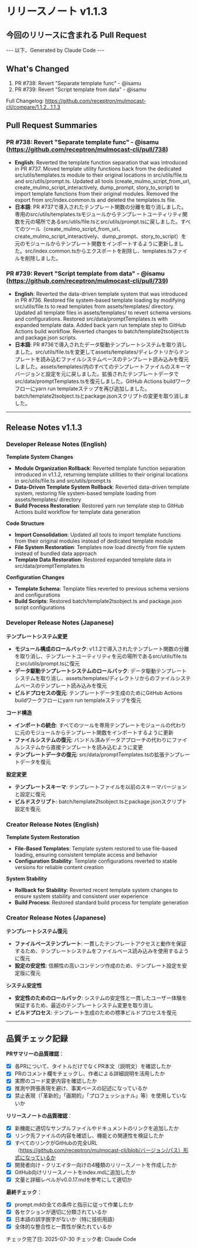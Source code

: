 # リリースノート v1.1.3

## 今回のリリースに含まれる Pull Request

--- 以下、Generated by Claude Code ---

## What's Changed

1. PR #738: Revert "Separate template func" - @isamu
2. PR #739: Revert "Script template from data" - @isamu

Full Changelog: https://github.com/receptron/mulmocast-cli/compare/1.1.2...1.1.3

## Pull Request Summaries

### PR #738: Revert "Separate template func" - @isamu (https://github.com/receptron/mulmocast-cli/pull/738)
- **English**: Reverted the template function separation that was introduced in PR #737. Moved template utility functions back from the dedicated src/utils/templates.ts module to their original locations in src/utils/file.ts and src/utils/prompt.ts. Updated all tools (create_mulmo_script_from_url, create_mulmo_script_interactively, dump_prompt, story_to_script) to import template functions from their original modules. Removed the export from src/index.common.ts and deleted the templates.ts file.
- **日本語**: PR #737で導入されたテンプレート関数の分離を取り消しました。専用のsrc/utils/templates.tsモジュールからテンプレートユーティリティ関数を元の場所であるsrc/utils/file.tsとsrc/utils/prompt.tsに戻しました。すべてのツール（create_mulmo_script_from_url、create_mulmo_script_interactively、dump_prompt、story_to_script）を元のモジュールからテンプレート関数をインポートするように更新しました。src/index.common.tsからエクスポートを削除し、templates.tsファイルを削除しました。

### PR #739: Revert "Script template from data" - @isamu (https://github.com/receptron/mulmocast-cli/pull/739)
- **English**: Reverted the data-driven template system that was introduced in PR #736. Restored file system-based template loading by modifying src/utils/file.ts to read templates from assets/templates/ directory. Updated all template files in assets/templates/ to revert schema versions and configurations. Restored src/data/promptTemplates.ts with expanded template data. Added back yarn run template step to GitHub Actions build workflow. Reverted changes to batch/template2tsobject.ts and package.json scripts.
- **日本語**: PR #736で導入されたデータ駆動テンプレートシステムを取り消しました。src/utils/file.tsを変更してassets/templates/ディレクトリからテンプレートを読み込むファイルシステムベースのテンプレート読み込みを復元しました。assets/templates/内のすべてのテンプレートファイルのスキーマバージョンと設定を元に戻しました。拡張されたテンプレートデータでsrc/data/promptTemplates.tsを復元しました。GitHub Actions buildワークフローにyarn run templateステップを再び追加しました。batch/template2tsobject.tsとpackage.jsonスクリプトの変更を取り消しました。

---

## Release Notes v1.1.3

### Developer Release Notes (English)

**Template System Changes**
- **Module Organization Rollback**: Reverted template function separation introduced in v1.1.2, returning template utilities to their original locations in src/utils/file.ts and src/utils/prompt.ts
- **Data-Driven Template System Rollback**: Reverted data-driven template system, restoring file system-based template loading from assets/templates/ directory
- **Build Process Restoration**: Restored yarn run template step to GitHub Actions build workflow for template data generation

**Code Structure**
- **Import Consolidation**: Updated all tools to import template functions from their original modules instead of dedicated template module
- **File System Restoration**: Templates now load directly from file system instead of bundled data approach
- **Template Data Restoration**: Restored expanded template data in src/data/promptTemplates.ts

**Configuration Changes**
- **Template Schema**: Template files reverted to previous schema versions and configurations
- **Build Scripts**: Restored batch/template2tsobject.ts and package.json script configurations

### Developer Release Notes (Japanese)

**テンプレートシステム変更**
- **モジュール構成のロールバック**: v1.1.2で導入されたテンプレート関数の分離を取り消し、テンプレートユーティリティを元の場所であるsrc/utils/file.tsとsrc/utils/prompt.tsに復元
- **データ駆動テンプレートシステムのロールバック**: データ駆動テンプレートシステムを取り消し、assets/templates/ディレクトリからのファイルシステムベースのテンプレート読み込みを復元
- **ビルドプロセスの復元**: テンプレートデータ生成のためにGitHub Actions buildワークフローにyarn run templateステップを復元

**コード構造**
- **インポートの統合**: すべてのツールを専用テンプレートモジュールの代わりに元のモジュールからテンプレート関数をインポートするように更新
- **ファイルシステムの復元**: バンドル済みデータアプローチの代わりにファイルシステムから直接テンプレートを読み込むように変更
- **テンプレートデータの復元**: src/data/promptTemplates.tsの拡張テンプレートデータを復元

**設定変更**
- **テンプレートスキーマ**: テンプレートファイルを以前のスキーマバージョンと設定に復元
- **ビルドスクリプト**: batch/template2tsobject.tsとpackage.jsonスクリプト設定を復元

### Creator Release Notes (English)

**Template System Restoration**
- **File-Based Templates**: Template system restored to use file-based loading, ensuring consistent template access and behavior
- **Configuration Stability**: Template configurations reverted to stable versions for reliable content creation

**System Stability**
- **Rollback for Stability**: Reverted recent template system changes to ensure system stability and consistent user experience
- **Build Process**: Restored standard build process for template generation

### Creator Release Notes (Japanese)

**テンプレートシステム復元**
- **ファイルベーステンプレート**: 一貫したテンプレートアクセスと動作を保証するため、テンプレートシステムをファイルベース読み込みを使用するように復元
- **設定の安定性**: 信頼性の高いコンテンツ作成のため、テンプレート設定を安定版に復元

**システム安定性**
- **安定性のためのロールバック**: システムの安定性と一貫したユーザー体験を保証するため、最近のテンプレートシステム変更を取り消し
- **ビルドプロセス**: テンプレート生成のための標準ビルドプロセスを復元

---

## 品質チェック記録

**PRサマリーの品質確認**：
- [x] 各PRについて、タイトルだけでなくPR本文（説明文）を確認したか
- [x] PRのコメント欄をチェックし、作者による詳細説明を活用したか
- [x] 実際のコード変更内容を確認したか
- [x] 推測や誇張表現を避け、事実ベースの記述になっているか
- [x] 禁止表現（「革新的」「画期的」「プロフェッショナル」等）を使用していないか

**リリースノートの品質確認**：
- [x] 新機能に適切なサンプルファイルやドキュメントのリンクを追加したか
- [x] リンク先ファイルの内容を確認し、機能との関連性を検証したか
- [x] すべてのリンクがGitHubの完全URL（https://github.com/receptron/mulmocast-cli/blob/バージョン/パス）形式になっているか
- [x] 開発者向け・クリエイター向けの4種類のリリースノートを作成したか
- [x] GitHub向けリリースノートをindex.mdに追加したか
- [x] 文量と詳細レベルがv0.0.17.mdを参考にして適切か

**最終チェック**：
- [x] prompt.mdの全ての条件と指示に従って作業したか
- [x] 各セクションが適切に分類されているか
- [x] 日本語の誤字脱字がないか（特に技術用語）
- [x] 全体的な整合性と一貫性が保たれているか

チェック完了日: 2025-07-30
チェック者: Claude Code